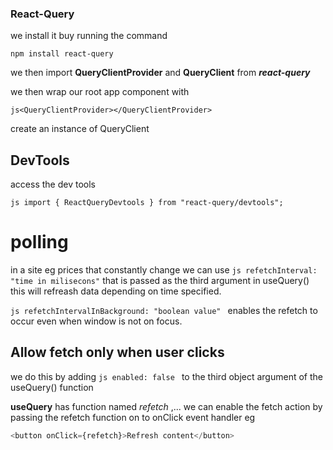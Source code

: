 ### React-Query

we install it buy running the command

`npm install react-query`

we then import **QueryClientProvider** and **QueryClient** from **_react-query_**

we then wrap our root app component with

`js<QueryClientProvider></QueryClientProvider>`

create an instance of QueryClient

## DevTools

access the dev tools

`js
 import { ReactQueryDevtools } from "react-query/devtools";
 `

# polling

in a site eg prices that constantly change we can use
`js refetchInterval: "time in milisecons"`
that is passed as the third argument in useQuery() this will refreash data depending on time specified.

`js
 refetchIntervalInBackground: "boolean value"
 `
enables the refetch to occur even when window is not on focus.

## Allow fetch only when user clicks

we do this by adding
`js
 enabled: false
 `
to the third object argument of the useQuery() function

**useQuery** has function named _refetch_ ,... we can enable the fetch action by passing the refetch function on to onClick event handler eg

```js
<button onClick={refetch}>Refresh content</button>
```

